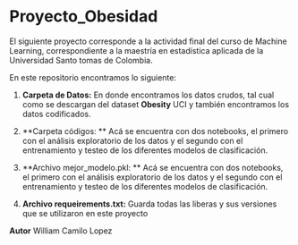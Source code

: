 # Proyecto_Obesidad

El siguiente proyecto corresponde a la actividad final del curso de Machine Learning, correspondiente a la maestría en estadística aplicada de la Universidad Santo tomas de Colombia. 

En este repositorio encontramos lo siguiente: 

1. **Carpeta de Datos:** En donde encontramos los datos crudos, tal cual como se descargan del dataset **Obesity** UCI y  también encontramos los datos codificados. 

2. **Carpeta códigos: ** Acá se encuentra con dos notebooks, el primero con el análisis exploratorio de los datos y el segundo con el entrenamiento y testeo de los diferentes modelos de clasificación.

3. **Archivo mejor_modelo.pkl: ** Acá se encuentra con dos notebooks, el primero con el análisis exploratorio de los datos y el segundo con el entrenamiento y testeo de los diferentes modelos de clasificación. 

4.  **Archivo requeirements.txt:** Guarda todas las liberas y sus versiones que se utilizaron en este proyecto 



**Autor** William Camilo Lopez 